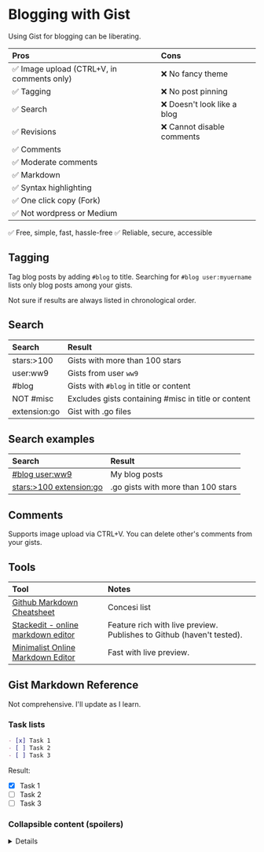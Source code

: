 # Blogging with Gist

Using Gist for blogging can be liberating.

**Pros**|**Cons**
:-----|:-----
✅ Image upload (CTRL+V, in comments only)|❌ No fancy theme
✅ Tagging|❌ No post pinning
✅ Search|❌ Doesn't look like a blog
✅ Revisions|❌ Cannot disable comments
✅ Comments|
✅ Moderate comments|
✅ Markdown|
✅ Syntax highlighting|
✅ One click copy (Fork)|
✅ Not wordpress or Medium|
✅ Free, simple, fast, hassle-free
✅ Reliable, secure, accessible

## Tagging

Tag blog posts by adding `#blog` to title. Searching for `#blog user:myuername` lists only blog posts among your gists.

Not sure if results are always listed in chronological order.

## Search

**Search**|**Result**
:-----|:-----
stars:>100|Gists with more than 100 stars
user:ww9|Gists from user `ww9`
#blog|Gists with `#blog` in title or content
NOT #misc|Excludes gists containing #misc in title or content
extension:go|Gist with .go files

## Search examples

**Search**|**Result**
:-----|:-----
[#blog user:ww9](https://gist.github.com/search?utf8=%E2%9C%93&q=%23blog+user%3Aww9)|My blog posts
[stars:>100 extension:go](https://gist.github.com/search?utf8=%E2%9C%93&q=stars%3A%3E100+extension%3Ago&ref=searchresults)|.go gists with more than 100 stars

## Comments

Supports image upload via CTRL+V. You can delete other's comments from your gists.

## Tools

**Tool**|**Notes**
:-----|:-----
[Github Markdown Cheatsheet](https://github.com/adam-p/markdown-here/wiki/Markdown-Here-Cheatsheet)|Concesi list
[Stackedit - online markdown editor](https://stackedit.io)|Feature rich with live preview. Publishes to Github (haven't tested).
[Minimalist Online Markdown Editor](http://markdown.pioul.fr/)|Fast with live preview.

## Gist Markdown Reference

Not comprehensive. I'll update as I learn.

### Task lists

```markdown
- [x] Task 1
- [ ] Task 2
- [ ] Task 3
```

Result:

- [x] Task 1
- [ ] Task 2
- [ ] Task 3

### Collapsible content (spoilers)

<details><summaryClick me to expand</summary>

Content between &lt;details&gt; and &lt;/details&gt; is hidden. You need to [escape HTML](https://www.freeformatter.com/html-escape.html) tags them.
  
```python
print("hello world!")
```
</details>